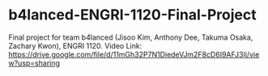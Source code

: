# b4lanced-ENGRI-1120-Final-Project
Final project for team b4lanced (Jisoo Kim, Anthony Dee, Takuma Osaka, Zachary Kwon), ENGRI 1120.
Video Link: https://drive.google.com/file/d/11mGh32P7N1DiedeVJm2F8cD6I9AFJ3Ij/view?usp=sharing
